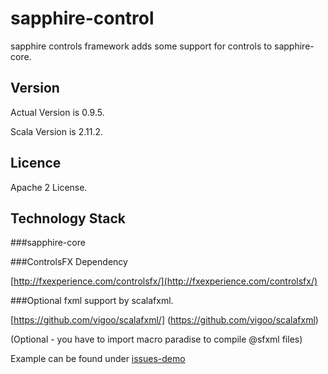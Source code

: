 sapphire-control
================

sapphire controls framework adds some support for controls to sapphire-core.

## Version

Actual Version is 0.9.5.

Scala Version is 2.11.2.

## Licence

Apache 2 License.

## Technology Stack

###sapphire-core


###ControlsFX Dependency

[http://fxexperience.com/controlsfx/](http://fxexperience.com/controlsfx/)

###Optional fxml support by scalafxml.

[https://github.com/vigoo/scalafxml/] (https://github.com/vigoo/scalafxml)

(Optional - you have to import macro paradise to compile @sfxml files)

Example can be found under [issues-demo](https://github.com/sfxcode/sapphire-demo/tree/master/issues)


